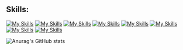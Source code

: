 ## Skills:
[![My Skills](https://skillicons.dev/icons?i=python)](https://skillicons.dev) 
[![My Skills](https://skillicons.dev/icons?i=django)](https://skillicons.dev) 
[![My Skills](https://skillicons.dev/icons?i=git)](https://skillicons.dev)
[![My Skills](https://skillicons.dev/icons?i=sql)](https://skillicons.dev) 
[![My Skills](https://skillicons.dev/icons?i=c)](https://skillicons.dev) 
[![My Skills](https://skillicons.dev/icons?i=html)](https://skillicons.dev)
[![My Skills](https://skillicons.dev/icons?i=css)](https://skillicons.dev)
[![My Skills](https://skillicons.dev/icons?i=bootstrap)](https://skillicons.dev)


![Anurag's GitHub stats](https://github-readme-stats.vercel.app/api?username=PsychoScripter&show_icons=true&theme=transparent)
